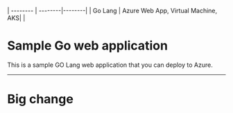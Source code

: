 | -------- | --------|--------|
| Go Lang |  Azure Web App, Virtual Machine, AKS| |

# Sample Go web application

This is a sample GO Lang web application that you can deploy to Azure.


-----

# Big change
